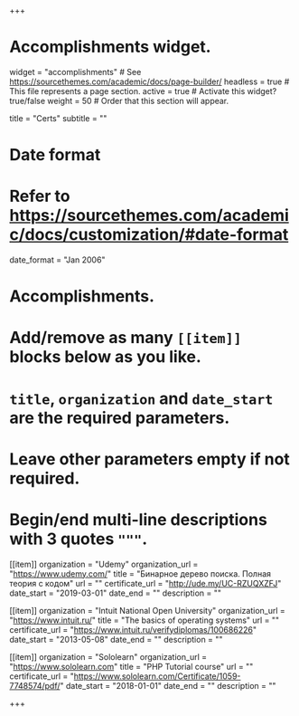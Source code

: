 +++
# Accomplishments widget.
widget = "accomplishments"  # See https://sourcethemes.com/academic/docs/page-builder/
headless = true  # This file represents a page section.
active = true  # Activate this widget? true/false
weight = 50  # Order that this section will appear.

title = "Certs"
subtitle = ""

# Date format
#   Refer to https://sourcethemes.com/academic/docs/customization/#date-format
date_format = "Jan 2006"

# Accomplishments.
#   Add/remove as many `[[item]]` blocks below as you like.
#   `title`, `organization` and `date_start` are the required parameters.
#   Leave other parameters empty if not required.
#   Begin/end multi-line descriptions with 3 quotes `"""`.

[[item]]
  organization = "Udemy"
  organization_url = "https://www.udemy.com/"
  title = "Бинарное дерево поиска. Полная теория с кодом"
  url = ""
  certificate_url = "http://ude.my/UC-RZUQXZFJ"
  date_start = "2019-03-01"
  date_end = ""
  description = ""

[[item]]
  organization = "Intuit National Open University"
  organization_url = "https://www.intuit.ru/"
  title = "The basics of operating systems"
  url = ""
  certificate_url = "https://www.intuit.ru/verifydiplomas/100686226"
  date_start = "2013-05-08"
  date_end = ""
  description = ""
  
[[item]]
  organization = "Sololearn"
  organization_url = "https://www.sololearn.com"
  title = "PHP Tutorial course"
  url = ""
  certificate_url = "https://www.sololearn.com/Certificate/1059-7748574/pdf/"
  date_start = "2018-01-01"
  date_end = ""
  description = ""

+++
